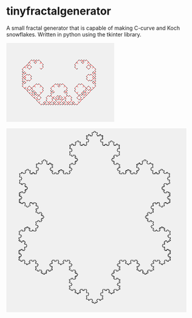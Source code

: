 # tinyfractalgenerator

A small fractal generator that is capable of making C-curve and Koch snowflakes.
Written in python using the tkinter library.

![Image 1](/Fractalpicture1.png)

![Image 2](/Fractalpicture2.png)
